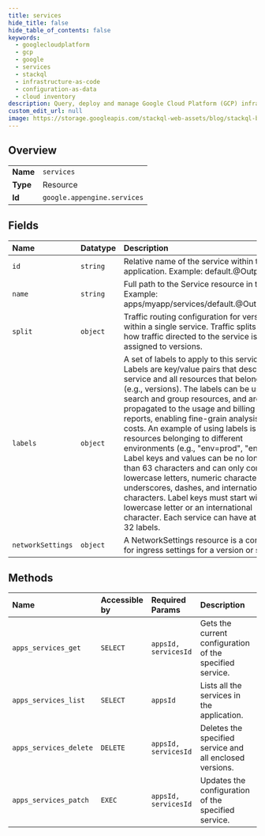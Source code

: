 ```yaml
---
title: services
hide_title: false
hide_table_of_contents: false
keywords:
  - googlecloudplatform
  - gcp
  - google
  - services
  - stackql
  - infrastructure-as-code
  - configuration-as-data
  - cloud inventory
description: Query, deploy and manage Google Cloud Platform (GCP) infrastructure and resources using SQL
custom_edit_url: null
image: https://storage.googleapis.com/stackql-web-assets/blog/stackql-blog-post-featured-image.png
---
```

  
    

## Overview
<table><tbody>
<tr><td><b>Name</b></td><td><code>services</code></td></tr>
<tr><td><b>Type</b></td><td>Resource</td></tr>
<tr><td><b>Id</b></td><td><code>google.appengine.services</code></td></tr>
</tbody></table>

## Fields
| Name | Datatype | Description |
|:-----|:---------|:------------|
| `id` | `string` | Relative name of the service within the application. Example: default.@OutputOnly |
| `name` | `string` | Full path to the Service resource in the API. Example: apps/myapp/services/default.@OutputOnly |
| `split` | `object` | Traffic routing configuration for versions within a single service. Traffic splits define how traffic directed to the service is assigned to versions. |
| `labels` | `object` | A set of labels to apply to this service. Labels are key/value pairs that describe the service and all resources that belong to it (e.g., versions). The labels can be used to search and group resources, and are propagated to the usage and billing reports, enabling fine-grain analysis of costs. An example of using labels is to tag resources belonging to different environments (e.g., "env=prod", "env=qa"). Label keys and values can be no longer than 63 characters and can only contain lowercase letters, numeric characters, underscores, dashes, and international characters. Label keys must start with a lowercase letter or an international character. Each service can have at most 32 labels. |
| `networkSettings` | `object` | A NetworkSettings resource is a container for ingress settings for a version or service. |
## Methods
| Name | Accessible by | Required Params | Description |
|:-----|:--------------|:----------------|:------------|
| `apps_services_get` | `SELECT` | `appsId, servicesId` | Gets the current configuration of the specified service. |
| `apps_services_list` | `SELECT` | `appsId` | Lists all the services in the application. |
| `apps_services_delete` | `DELETE` | `appsId, servicesId` | Deletes the specified service and all enclosed versions. |
| `apps_services_patch` | `EXEC` | `appsId, servicesId` | Updates the configuration of the specified service. |
